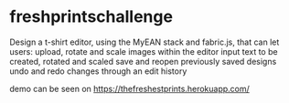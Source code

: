# freshprintschallenge

Design a t-shirt editor, using the MyEAN stack and fabric.js, that can let users:
upload, rotate and scale images within the editor
input text to be created, rotated and scaled
save and reopen previously saved designs
undo and redo changes through an edit history

demo can be seen on https://thefreshestprints.herokuapp.com/

